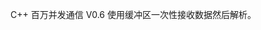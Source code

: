 <!--
 * @Author       : yaowenzhou
 * @Date         : 2021-03-31 16:05:50
 * @LastEditors  : yaowenzhou
 * @LastEditTime : 2021-04-01 14:21:35
 * @version      : 
 * @Description  : 
-->
C++ 百万并发通信 V0.6
使用缓冲区一次性接收数据然后解析。
